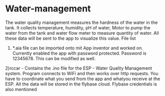 # Water-management
The water quality management measures the hardness of the water in the tank. It collects temperature, humidity, pH of water, Motor to pump the water from the tank and water flow meter to measure quantity of water. All these data will be sent to the app to visualize this value. 
File list

1) *.aia file can be imported onto mit App inventor and worked on. 
Currently enabled the app with password protected. Password is 12345678. This can be modified as well. 

2)rccar - Contains the .ino file for the ESP - Water Quality Management system. 
Program connects to WiFi and then works over http requests. You have to coordinate what you send from the app and whatyou receive at the ESP. All the data will be stored in the flybase cloud. Flybase credentials is also mentioned


